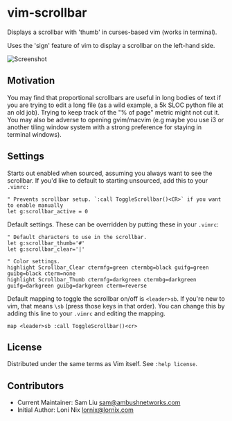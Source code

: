# vim-scrollbar

Displays a scrollbar with 'thumb' in curses-based vim (works in terminal).

Uses the 'sign' feature of vim to display a scrollbar on the left-hand side.

![Screenshot](doc/screenshot-00.png)

## Motivation

You may find that proportional scrollbars are useful in long bodies of text if you are trying to edit
a long file (as a wild example, a 5k SLOC python file at an old job). Trying to keep track of the "% of page" metric
might not cut it. You may also be adverse to opening gvim/macvim (e.g maybe you use i3 or another tiling window system
with a strong preference for staying in terminal windows).

## Settings

Starts out enabled when sourced, assuming you always want to see the scrollbar.
If you'd like to default to starting unsourced, add this to your `.vimrc:`

    " Prevents scrollbar setup. `:call ToggleScrollbar()<CR>` if you want to enable manually
    let g:scrollbar_active = 0

Default settings. These can be overridden by putting these in your `.vimrc`:

    " Default characters to use in the scrollbar.
    let g:scrollbar_thumb='#'
    let g:scrollbar_clear='|'

    " Color settings.
    highlight Scrollbar_Clear ctermfg=green ctermbg=black guifg=green guibg=black cterm=none
    highlight Scrollbar_Thumb ctermfg=darkgreen ctermbg=darkgreen guifg=darkgreen guibg=darkgreen cterm=reverse

Default mapping to toggle the scrollbar on/off is `<leader>sb`. If you're new to
vim, that means `\sb` (press those keys in that order). You can change this by
adding this line to your `.vimrc` and editing the mapping.

    map <leader>sb :call ToggleScrollbar()<cr>

## License

Distributed under the same terms as Vim itself. See `:help license`.

## Contributors

* Current Maintainer: Sam Liu <sam@ambushnetworks.com>
* Initial Author: Loni Nix <lornix@lornix.com>
